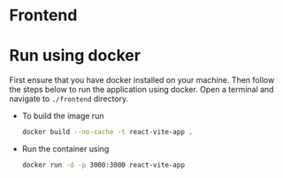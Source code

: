 # Frontend

# Run using docker
First ensure that you have docker installed on your machine. Then follow the steps below to run the application using docker.
Open a terminal and navigate to `./frontend` directory.

 -  To build the image run
    ```bash
    docker build --no-cache -t react-vite-app .
    ```
- Run the container using
    ```bash
    docker run -d -p 3000:3000 react-vite-app
    ```